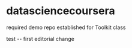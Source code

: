 datasciencecoursera
===================

required demo repo established for Toolkit class

test -- first editorial change
